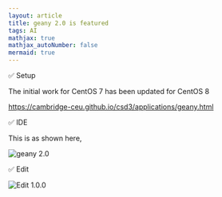 ```yaml
---
layout: article
title: geany 2.0 is featured
tags: AI
mathjax: true
mathjax_autoNumber: false
mermaid: true
---
```


✅ Setup

The initial work for CentOS 7 has been updated for CentOS 8

<https://cambridge-ceu.github.io/csd3/applications/geany.html>

✅ IDE

This is as shown here,

![geany 2.0](assets/images/geany.png)

✅ Edit

![Edit 1.0.0](assets/images/edit.png)
